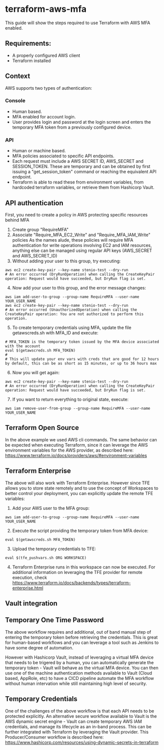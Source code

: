 # terraform-aws-mfa
This guide will show the steps required to use Terraform with AWS MFA enabled.

## Requirements:
- A properly configured AWS client
- Terraform installed 

## Context
AWS supports two types of authentication:

### Console
- Human based. 
- MFA enabled for account login.
- User provides login and password at the login screen and enters the temporary MFA token from a previously configured device.

### API 
- Human or machine based. 
- MFA policies associated to specific API endpoints.
- Each request must include a AWS SECRET ID, AWS_SECRET and SESSION_TOKEN. These are temporary and can be obtained by first issuing a "get_session_token" command or reaching the equivalent API endpoint.
- Terraform is able to read these from environment variables, from hardcoded terraform variables, or retrieve them from Hashicorp Vault.

## API authentication

First, you need to create a policy in AWS protecting specific resources behind MFA

1. Create group "RequireMFA"
2. Associate "Require_MFA_EC2_Write" and "Require_MFA_IAM_Write" policies
As the names alude, these policies will require MFA authentication for write operations involving EC2 and IAM resources, anything else can be managed using regular API keys (AWS_SECRET and AWS_SECRET_ID)
3. Without adding your user to this group, try executing:
```
aws ec2 create-key-pair --key-name stenio-test --dry-run
# An error occurred (DryRunOperation) when calling the CreateKeyPair operation: Request would have succeeded, but DryRun flag is set.
```
4. Now add your user to this group, and the error message changes:
```
aws iam add-user-to-group --group-name RequireMFA --user-name YOUR_USER_NAME
aws ec2 create-key-pair --key-name stenio-test --dry-run
# An error occurred (UnauthorizedOperation) when calling the CreateKeyPair operation: You are not authorized to perform this operation.
```
5. To create temporary credentials using MFA, update the file getawscreds.sh with MFA_ID and execute:
```
# MFA_TOKEN is the temporary token issued by the MFA device associated with the account
eval $(getawscreds.sh MFA_TOKEN)
#
# This will update your env vars with creds that are good for 12 hours by default, this can be as short as 15 minutes, or up to 36 hours max
``` 
6. Now you will get again:
```
aws ec2 create-key-pair --key-name stenio-test --dry-run
# An error occurred (DryRunOperation) when calling the CreateKeyPair operation: Request would have succeeded, but DryRun flag is set.
```
7. If you want to return everything to original state, execute:
```
aws iam remove-user-from-group --group-name RequireMFA --user-name YOUR_USER_NAME
```

## Terraform Open Source
In the above example we used AWS cli commands. The same behavior can be expected when executing Terraform, since it can leverage the AWS environment variables for the AWS provider, as described here: https://www.terraform.io/docs/providers/aws/#environment-variables 

## Terraform Enterprise
The above will also work with Terraform Enterprise. However since TFE allows you to store state remotely and to use the concept of Workspaces to better control your deployment, you can explicitly update the remote TFE variables:

1. Add your AWS user to the MFA group:
```
aws iam add-user-to-group --group-name RequireMFA --user-name YOUR_USER_NAME
```
2. Execute the script providing the temporary token from MFA device:
```
eval $(getawscreds.sh MFA_TOKEN)
``` 
3. Upload the temporary credentials to TFE:
```
eval $(tfe_pushvars.sh ORG WORKSPACE)
```
4. Terraform Enterprise runs in this workspace can now be executed. For additional information on leveraging the TFE provider for remote execution, check https://www.terraform.io/docs/backends/types/terraform-enterprise.html

## Vault integration
## Temporary One Time Password
The above workflow requires and additional, out of band manual step of entering the temporary token before retrieving the credentials. This is great for human-based workflows and you can leverage a tool such as Jenkins to have some degree of automation.

However with Hashicorp Vault, instead of leveraging a virtual MFA device that needs to be trigered by a human, you can automatically generate the temporary token - Vault will behave as the virtual MFA device. You can then use one of the machine authentication methods available to Vault (Cloud based, AppRole, etc) to have a CICD pipeline automate the MFA workflow without human intervation while still maintaining high level of security.

## Temporary Credentials
One of the challenges of the above workflow is that each API needs to be protected explicitly. An alternative secure workflow available to Vault is the AWS dynamic secret engine - Vault can create temporary AWS IAM credentials, and manage its lifecycle as an in-band process. This can be further integrated with Terraform by leveraging the Vault provider. This Producer/Consumer workflow is described here: https://www.hashicorp.com/resources/using-dynamic-secrets-in-terraform
